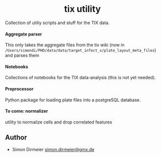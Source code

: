 <h1 align="center"> tix utility </h1>

Collection of utiliy scripts and stuff for the TIX data.

#### Aggregate parser

This only takes the aggregate files from the tix wiki (now in ``/Users/simondi/PHD/data/data/target_infect_x/plate_layout_meta_files``)
and parses them

#### Notebooks

Collections of notebooks for the TIX data-analysis (this is not yet needed).

#### Preprocessor

Python package for loading plate files into a postgreSQL database.

#### To come: normalizer

utility to normalize cells and drop correlated features

## Author

* Simon Dirmeier <a href="mailto:simon.dirmeier@gmx.de">simon.dirmeier@gmx.de</a>
